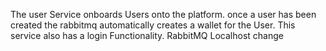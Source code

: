 The user Service onboards Users onto the platform.
once a user has been created the rabbitmq automatically creates a wallet for the User.
This service also has a login Functionality.
RabbitMQ Localhost change
